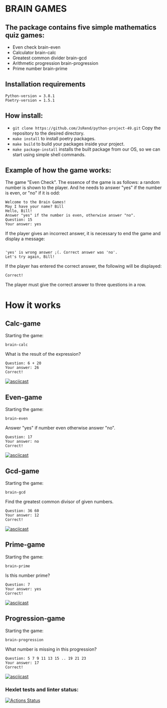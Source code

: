 # BRAIN GAMES

## The package contains five simple mathematics quiz games:
* Even check brain-even
* Calculator brain-calc
* Greatest common divider brain-gcd
* Arithmetic progression brain-progression
* Prime number brain-prime

## Installation requirements

```Python-version = 3.8.1``` \
```Poetry-version = 1.5.1 ```

## How install: 
* ```git clone https://github.com/JsRend/python-project-49.git``` Copy the repository to the desired directory. 
* ```make install``` to install poetry packages. 
* ```make build``` to build your packages inside your project. 
* ```make package-install``` installs the built package from our OS, so we can start using simple shell commands.

## Example of how the game works:

The game "Even Check".
The essence of the game is as follows: a random number is shown to the player.
And he needs to answer "yes" if the number is even, or "no" if it is odd:


```
Welcome to the Brain Games!
May I have your name? Bill
Hello, Bill!
Answer "yes" if the number is even, otherwise answer "no".
Question: 15
Your answer: yes

```

If the player gives an incorrect answer, it is necessary to end the game and display a message:

```

'yes' is wrong answer ;(. Correct answer was 'no'.
Let's try again, Bill!

```

If the player has entered the correct answer, the following will be displayed:

```
Correct!

```
The player must give the correct answer to three questions in a row.

# How it works

## Calc-game

Starting the game:

```
brain-calc
```
What is the result of the expression?

```
Question: 6 + 20
Your answer: 26
Correct!

```
[![asciicast](https://asciinema.org/a/PYLr7u0QKyJSQXlzSBEAjI5b6.svg)](https://asciinema.org/a/PYLr7u0QKyJSQXlzSBEAjI5b6)

## Even-game

Starting the game:

```
brain-even
```
Answer "yes" if number even otherwise answer "no".

```
Question: 17
Your answer: no
Correct!

```

[![asciicast](https://asciinema.org/a/DJrJyVc94o0VPmmhX7e7XbCl3.svg)](https://asciinema.org/a/DJrJyVc94o0VPmmhX7e7XbCl3)

## Gcd-game

Starting the game:

```
brain-gcd
```
Find the greatest common divisor of given numbers.

```
Question: 36 60 
Your answer: 12
Correct!

```

[![asciicast](https://asciinema.org/a/TjfjIA8iPWjZv09BNvt6bzyWC.svg)](https://asciinema.org/a/TjfjIA8iPWjZv09BNvt6bzyWC)

## Prime-game

Starting the game:

```
brain-prime
```
Is this number prime?

```
Question: 7
Your answer: yes
Correct!

```

[![asciicast](https://asciinema.org/a/pqjAPtj7AnyWHwYMirpB0oyfq.svg)](https://asciinema.org/a/pqjAPtj7AnyWHwYMirpB0oyfq)

## Progression-game

Starting the game:

```
brain-progression
```
What number is missing in this progression?

```
Question: 5 7 9 11 13 15 .. 19 21 23
Your answer: 17
Correct!

```
[![asciicast](https://asciinema.org/a/4abxuwX2ay3Bw3tDN1pHKKtUF.svg)](https://asciinema.org/a/4abxuwX2ay3Bw3tDN1pHKKtUF) 

### Hexlet tests and linter status:
[![Actions Status](https://github.com/JsRend/python-project-49/workflows/hexlet-check/badge.svg)](https://github.com/JsRend/python-project-49/actions)
